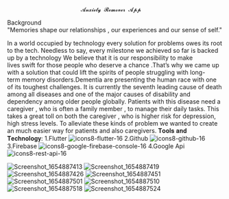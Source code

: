                             𝓐𝓷𝔁𝓲𝓮𝓽𝔂 𝓡𝓮𝓶𝓸𝓿𝓮𝓻 𝓐𝓹𝓹 
                            
 Background                      
"Memories shape our relationships , our experiences and our sense of self."

In a world occupied by technology every solution for problems owes its root to the tech. Needless to say, every milestone we achieved so far is backed up by a technology We believe that it is our responsibility to make lives swift for those people who deserve a chance .That’s why we came up with a solution that could lift the spirits of people struggling with long-term memory disorders.Dementia are presenting the human race with one of its toughest challenges. It is currently the seventh leading cause of death among all diseases and one of the major causes of disability and dependency among older people globally. Patients with this disease need a caregiver , who is often a family member , to manage their daily tasks. This takes a great toll on both the caregiver , who is higher risk for depression, high stress levels. To alleviate these kinds of problem we wanted to create an much easier way for patients and also caregivers.
 𝐓𝐨𝐨𝐥𝐬 𝐚𝐧𝐝 𝐓𝐞𝐜𝐡𝐧𝐨𝐥𝐨𝐠𝐲:
 1.Flutter ![icons8-flutter-16](https://user-images.githubusercontent.com/74767290/173135384-51227fb8-9024-4e9f-abfe-980523588e28.png)
 2.Github ![icons8-github-16](https://user-images.githubusercontent.com/74767290/173135403-fbe5c280-0f16-4393-82cc-c43a4b66072e.png)
 3.Firebase ![icons8-google-firebase-console-16](https://user-images.githubusercontent.com/74767290/173135421-39e6a81e-a55c-40b1-886c-c74878a89ca9.png)
 4.Google Api ![icons8-rest-api-16](https://user-images.githubusercontent.com/74767290/173135441-04719044-2507-4c4a-9687-46e988704b25.png)

![Screenshot_1654887413](https://user-images.githubusercontent.com/74767290/173134172-3341fa78-2564-4ae8-9316-0e0fab92033f.png)
![Screenshot_1654887419](https://user-images.githubusercontent.com/74767290/173134178-d8f0fda7-f143-4014-afb7-60ed78a7ea2c.png)
![Screenshot_1654887426](https://user-images.githubusercontent.com/74767290/173134114-1ab8ba10-a818-4890-a107-654e7d57ddca.png)
![Screenshot_1654887451](https://user-images.githubusercontent.com/74767290/173134117-0dc021b6-f50e-45bd-84b8-e635162ab497.png)
![Screenshot_1654887501](https://user-images.githubusercontent.com/74767290/173134118-fb766c3c-ed5d-4822-af2b-4021bd3ed786.png)
![Screenshot_1654887510](https://user-images.githubusercontent.com/74767290/173134123-99ceb658-f10a-4cc2-a13b-05bfab9cf7bb.png)
![Screenshot_1654887518](https://user-images.githubusercontent.com/74767290/173134125-7b0be541-d3e1-4fc0-89bc-3656e7aacf01.png)
![Screenshot_1654887524](https://user-images.githubusercontent.com/74767290/173134128-30ae2368-8694-4046-843b-4fcb485e5c73.png)
